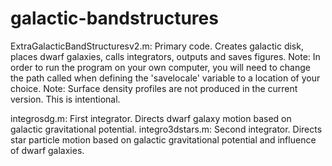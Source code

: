 # galactic-bandstructures

ExtraGalacticBandStructuresv2.m: Primary code. Creates galactic disk, places dwarf galaxies, calls integrators, outputs and saves figures.
  Note: In order to run the program on your own computer, you will need to change the path called when defining the 'savelocale' variable to a location of your choice.
  Note: Surface density profiles are not produced in the current version. This is intentional.
  
integrosdg.m: First integrator. Directs dwarf galaxy motion based on galactic gravitational potential.
integro3dstars.m: Second integrator. Directs star particle motion based on galactic gravitational potential and influence of dwarf galaxies.
